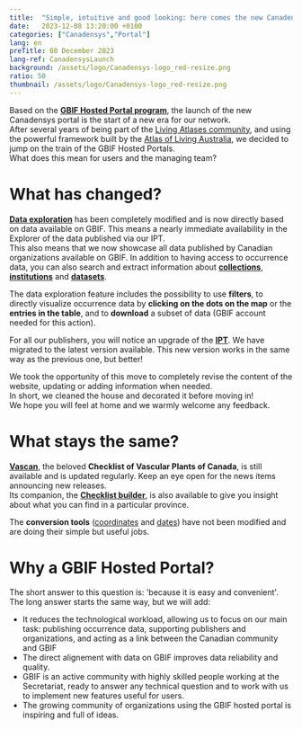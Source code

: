 ```yaml
---
title:  "Simple, intuitive and good looking: here comes the new Canadensys portal!"
date:   2023-12-08 13:20:00 +0100
categories: ["Canadensys","Portal"]
lang: en
preTitle: 08 December 2023
lang-ref: CanadensysLaunch
background: /assets/logo/Canadensys-logo_red-resize.png
ratio: 50
thumbnail: /assets/logo/Canadensys-logo_red-resize.png
---
```



Based on the [**GBIF Hosted Portal program**](https://www.gbif.org/hosted-portals), the launch of the new Canadensys portal is the start of a new era for our network.  
After several years of being part of the [Living Atlases community](https://living-atlases.gbif.org/), and using the powerful framework built by the [Atlas of Living Australia](https://www.ala.org.au/), we decided to jump on the train of the GBIF Hosted Portals.  
What does this mean for users and the managing team?  

# What has changed?

[**Data exploration**](/occurrence/search) has been completely modified and is now directly based on data available on GBIF. This means a nearly immediate availability in the Explorer of the data published via our IPT.  
This also means that we now showcase all data published by Canadian organizations available on GBIF.
In addition to having access to occurrence data, you can also search and extract information about [**collections**](/collection/search), [**institutions**](/institution/search) and [**datasets**](/dataset/search).  

The data exploration feature includes the possibility to use **filters**, to directly visualize occurrence data by **clicking on the dots on the map** or the **entries in the table**, and to **download** a subset of data (GBIF account needed for this action).  

For all our publishers, you will notice an upgrade of the [**IPT**](https://data.canadensys.net/ipt/). We have migrated to the latest version available. 
This new version works in the same way as the previous one, but better!  

We took the opportunity of this move to completely revise the content of the website, updating or adding information when needed.  
In short, we cleaned the house and decorated it before moving in!   
We hope you will feel at home and we warmly welcome any feedback.  

# What stays the same?

[**Vascan**](https://data.canadensys.net/vascan/search), the beloved **Checklist of Vascular Plants of Canada**, is still available and is updated regularly. Keep an eye open for the news items announcing new releases.  
Its companion, the [**Checklist builder**](https://data.canadensys.net/vascan/checklist), is also available to give you insight about what you can find in a particular province.  

The **conversion tools** ([coordinates](https://data.canadensys.net/tools/coordinates) and [dates](https://data.canadensys.net/tools/dates)) have not been modified and are doing their simple but useful jobs.

# Why a GBIF Hosted Portal?

The short answer to this question is: 'because it is easy and convenient'.  
The long answer starts the same way, but we will add:
 - It reduces the technological workload, allowing us to focus on our main task: publishing occurrence data, supporting publishers and organizations, and acting as a link between the Canadian community and GBIF
 - The direct alignement with data on GBIF improves data reliability and quality.
 - GBIF is an active community with highly skilled people working at the Secretariat, ready to answer any technical question and to work with us to implement new features useful for users.
 - The growing community of organizations using the GBIF hosted portal is inspiring and full of ideas.
